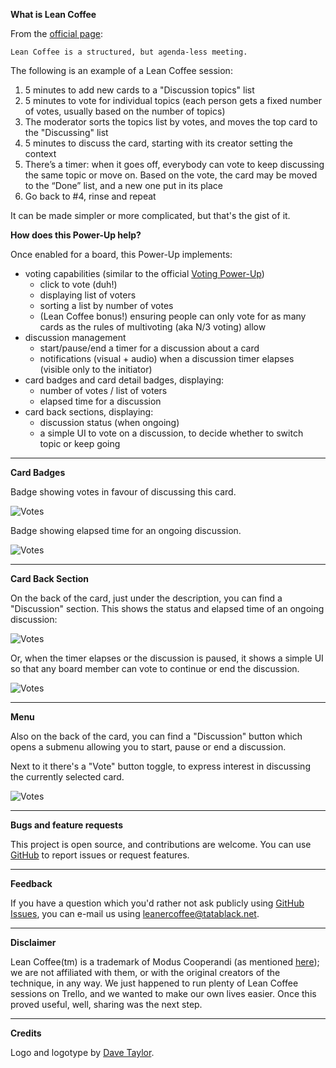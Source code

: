 **What is Lean Coffee**

From the [official page](http://leancoffee.org/):

    Lean Coffee is a structured, but agenda-less meeting.

The following is an example of a Lean Coffee session:

1. 5 minutes to add new cards to a "Discussion topics" list
2. 5 minutes to vote for individual topics (each person gets a fixed number of votes, usually based on the number of topics)
3. The moderator sorts the topics list by votes, and moves the top card to the "Discussing" list
4. 5 minutes to discuss the card, starting with its creator setting the context
5. There’s a timer: when it goes off, everybody can vote to keep discussing the same topic or move on. Based on the vote, the card may be moved to the “Done” list, and a new one put in its place
6. Go back to #4, rinse and repeat

It can be made simpler or more complicated, but that's the gist of it.

**How does this Power-Up help?**

Once enabled for a board, this Power-Up implements:

- voting capabilities (similar to the official [Voting Power-Up](http://info.trello.com/power-ups/voting))
    - click to vote (duh!)
    - displaying list of voters
    - sorting a list by number of votes
    - (Lean Coffee bonus!) ensuring people can only vote for as many cards as the rules of multivoting (aka N/3 voting) allow
- discussion management
    - start/pause/end a timer for a discussion about a card
    - notifications (visual + audio) when a discussion timer elapses (visible only to the initiator)
- card badges and card detail badges, displaying:
    - number of votes / list of voters
    - elapsed time for a discussion
- card back sections, displaying:
    - discussion status (when ongoing)
    - a simple UI to vote on a discussion, to decide whether to switch topic or keep going

---

**Card Badges**

Badge showing votes in favour of discussing this card.

![Votes][CardBadgeVoting]

Badge showing elapsed time for an ongoing discussion.

![Votes][CardBadgeOngoing]

---

**Card Back Section**

On the back of the card, just under the description, you can find a "Discussion" section. This shows the status and elapsed time of an ongoing discussion:

![Votes][CardBackSectionOngoing]

Or, when the timer elapses or the discussion is paused, it shows a simple UI so that any board member can vote to continue or end the discussion.

![Votes][CardBackSectionPaused]

---

**Menu**

Also on the back of the card, you can find a "Discussion" button which opens a submenu allowing you to start, pause or end a discussion.

Next to it there's a "Vote" button toggle, to express interest in discussing the currently selected card.

![Votes][PowerUpButtons]

[CardBadgeVoting]: https://leaner-coffee.tatablack.net/assets/readme/card_badge_voting.png
[CardBadgeOngoing]: https://leaner-coffee.tatablack.net/assets/readme/card_badge_ongoing.png
[CardBackSectionOngoing]: https://leaner-coffee.tatablack.net/assets/readme/ongoing_discussion.png
[CardBackSectionPaused]: https://leaner-coffee.tatablack.net/assets/readme/paused_discussion.png
[PowerUpButtons]: https://leaner-coffee.tatablack.net/assets/readme/buttons.png

---

**Bugs and feature requests**

This project is open source, and contributions are welcome.
You can use [GitHub](https://github.com/tatablack/leaner-coffee-powerup/issues) to report issues or request features.

---

**Feedback**

If you have a question which you'd rather not ask publicly using [GitHub Issues](https://github.com/tatablack/leaner-coffee-powerup/issues), you can e-mail us using [leanercoffee@tatablack.net](mailto:leanercoffee@tatablack.net).

---

**Disclaimer**

Lean Coffee(tm) is a trademark of Modus Cooperandi (as mentioned [here](http://leancoffee.org/)); we are not affiliated with them, or with the original creators of the technique, in any way. We just happened to run plenty of Lean Coffee sessions on Trello, and we wanted to make our own lives easier. Once this proved useful, well, sharing was the next step.

---

**Credits**

Logo and logotype by [Dave Taylor](https://www.drtdesign.co.uk/ "DRT Design").
